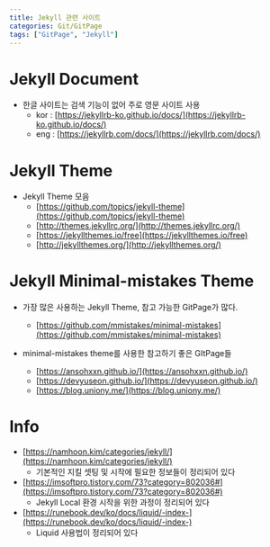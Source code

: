 ```yaml
---
title: Jekyll 관련 사이트
categories: Git/GitPage
tags: ["GitPage", "Jekyll"]
---
```




# Jekyll Document

- 한글 사이트는 검색 기능이 없어 주로 영문 사이트 사용
  - kor : [https://jekyllrb-ko.github.io/docs/](https://jekyllrb-ko.github.io/docs/)
  - eng : [https://jekyllrb.com/docs/](https://jekyllrb.com/docs/)





# Jekyll Theme

- Jekyll Theme 모음
  - [https://github.com/topics/jekyll-theme](https://github.com/topics/jekyll-theme)
  - [http://themes.jekyllrc.org/](http://themes.jekyllrc.org/)
  - [https://jekyllthemes.io/free](https://jekyllthemes.io/free)
  - [http://jekyllthemes.org/](http://jekyllthemes.org/)





# Jekyll Minimal-mistakes Theme

- 가장 많은 사용하는 Jekyll Theme, 참고 가능한 GitPage가 많다.
  - [https://github.com/mmistakes/minimal-mistakes](https://github.com/mmistakes/minimal-mistakes)

- minimal-mistakes theme를 사용한 참고하기 좋은 GItPage들
  - [https://ansohxxn.github.io/](https://ansohxxn.github.io/)
  - [https://devyuseon.github.io/](https://devyuseon.github.io/)
  - [https://blog.uniony.me/](https://blog.uniony.me/)





# Info

- [https://namhoon.kim/categories/jekyll/](https://namhoon.kim/categories/jekyll/)
  - 기본적인 지킬 셋팅 및 시작에 필요한 정보들이 정리되어 있다
- [https://imsoftpro.tistory.com/73?category=802036#](https://imsoftpro.tistory.com/73?category=802036#)
  - Jekyll Local 환경 시작을 위한 과정이 정리되어 있다
- [https://runebook.dev/ko/docs/liquid/-index-](https://runebook.dev/ko/docs/liquid/-index-)
  - Liquid 사용법이 정리되어 있다
